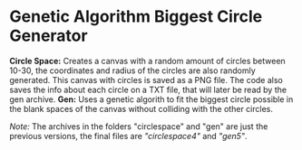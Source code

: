 # Genetic Algorithm Biggest Circle Generator

**Circle Space:** Creates a canvas with a random amount of circles between 10-30, the coordinates and radius of the circles are also randomly generated. This canvas with circles is saved as a PNG file. The code also saves the info about each circle on a TXT file, that will later be read by the gen archive.
**Gen:** Uses a genetic algorith to fit the biggest circle possible in the blank spaces of the canvas without colliding with the other circles.

*Note:* The archives in the folders "circlespace" and "gen" are just the previous versions, the final files are *"circlespace4"* and *"gen5"*.
